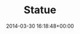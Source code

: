 ---
title:		"Statue"
type:		"photos"
mediatype:		"upload"
location:		"Berlin, Germany"
date:		"2014-03-30 16:18:48+00:00"
album:		"city"
filename:		"charlottenburg-statue.md"
series:		"charlottenburg"
cl_public_id:		"city/charlottenburg-statue"
cl_version:		1497000221
format:		"tiff"
bytes:		1850744
width:		810
height:		1440
colours:
- "#DED7CC"
- "#DFDFD7"
- "#877E72"
- "#D1D8DB"
- "#766950"
- "#3D3626"
- "#D3D7D4"
- "#7B7A6B"
- "#3E3D36"
- "#272B2B"
- "#707C81"
- "#7D857F"
- "#3F3E42"
- "#232D32"
exposure_mode:		"Auto"
program:		"Program AE"
aperture:		"8.0"
focal_length:		"135.0 mm"
iso:		"200"
shutter_speed:		"1/250"
metering:		"Center-weighted average"
flash:		"Off, Did not fire"
white_balance:		"Custom"
colour_temp:		"5200"
has_crop:		"false"
orientation:		"Horizontal (normal)"
camera_model:		"NIKON D800"
lens_info:		"70-200mm f/2.8"
artist: "Matt Finucane"
x_resolution:		"300"
y_resolution:		"300"
---